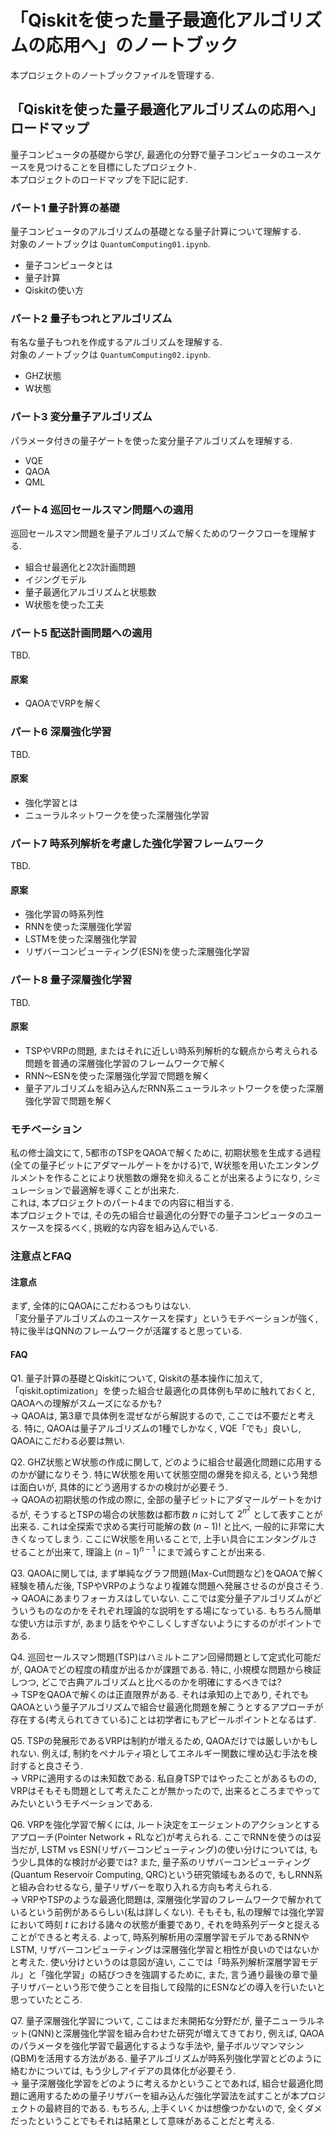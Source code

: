 # 「Qiskitを使った量子最適化アルゴリズムの応用へ」のノートブック
本プロジェクトのノートブックファイルを管理する.

## 「Qiskitを使った量子最適化アルゴリズムの応用へ」ロードマップ
量子コンピュータの基礎から学び, 最適化の分野で量子コンピュータのユースケースを見つけることを目標にしたプロジェクト.  
本プロジェクトのロードマップを下記に記す.

### パート1 量子計算の基礎
量子コンピュータのアルゴリズムの基礎となる量子計算について理解する.  
対象のノートブックは `QuantumComputing01.ipynb`.

- 量子コンピュータとは
- 量子計算
- Qiskitの使い方

### パート2 量子もつれとアルゴリズム
有名な量子もつれを作成するアルゴリズムを理解する.  
対象のノートブックは `QuantumComputing02.ipynb`.

- GHZ状態
- W状態

### パート3 変分量子アルゴリズム
パラメータ付きの量子ゲートを使った変分量子アルゴリズムを理解する.

- VQE
- QAOA
- QML

### パート4 巡回セールスマン問題への適用
巡回セールスマン問題を量子アルゴリズムで解くためのワークフローを理解する.

- 組合せ最適化と2次計画問題
- イジングモデル
- 量子最適化アルゴリズムと状態数
- W状態を使った工夫

### パート5 配送計画問題への適用
TBD.

#### 原案
- QAOAでVRPを解く

### パート6 深層強化学習
TBD.

#### 原案
- 強化学習とは
- ニューラルネットワークを使った深層強化学習

### パート7 時系列解析を考慮した強化学習フレームワーク
TBD.

#### 原案
- 強化学習の時系列性
- RNNを使った深層強化学習
- LSTMを使った深層強化学習
- リザバーコンピューティング(ESN)を使った深層強化学習

### パート8 量子深層強化学習
TBD.

#### 原案
- TSPやVRPの問題, またはそれに近しい時系列解析的な観点から考えられる問題を普通の深層強化学習のフレームワークで解く
- RNN〜ESNを使った深層強化学習で問題を解く
- 量子アルゴリズムを組み込んだRNN系ニューラルネットワークを使った深層強化学習で問題を解く

### モチベーション
私の修士論文にて, 5都市のTSPをQAOAで解くために, 初期状態を生成する過程(全ての量子ビットにアダマールゲートをかける)で, W状態を用いたエンタングルメントを作ることにより状態数の爆発を抑えることが出来るようになり, シミュレーションで最適解を導くことが出来た.  
これは, 本プロジェクトのパート4までの内容に相当する.  
本プロジェクトでは, その先の組合せ最適化の分野での量子コンピュータのユースケースを探るべく, 挑戦的な内容を組み込んでいる.

### 注意点とFAQ
#### 注意点
まず, 全体的にQAOAにこだわるつもりはない.  
「変分量子アルゴリズムのユースケースを探す」というモチベーションが強く, 特に後半はQNNのフレームワークが活躍すると思っている.

#### FAQ
Q1. 量子計算の基礎とQiskitについて, Qiskitの基本操作に加えて, 「qiskit.optimization」を使った組合せ最適化の具体例も早めに触れておくと, QAOAへの理解がスムーズになるかも?  
$\rightarrow$ QAOAは, 第3章で具体例を混ぜながら解説するので, ここでは不要だと考える. 特に, QAOAは量子アルゴリズムの1種でしかなく, VQE「でも」良いし, QAOAにこだわる必要は無い.

Q2. GHZ状態とW状態の作成に関して, どのように組合せ最適化問題に応用するのかが鍵になりそう. 特にW状態を用いて状態空間の爆発を抑える, という発想は面白いが, 具体的にどう適用するかの検討が必要そう.  
$\rightarrow$ QAOAの初期状態の作成の際に, 全部の量子ビットにアダマールゲートをかけるが, そうするとTSPの場合の状態数は都市数 $n$ に対して $2^{n^2}$ として表すことが出来る. これは全探索で求める実行可能解の数 $(n - 1)!$ と比べ, 一般的に非常に大きくなってしまう. ここにW状態を用いることで, 上手い具合にエンタングルさせることが出来て, 理論上 $(n - 1)^{n - 1}$ にまで減らすことが出来る.

Q3. QAOAに関しては, まず単純なグラフ問題(Max-Cut問題など)をQAOAで解く経験を積んだ後, TSPやVRPのようなより複雑な問題へ発展させるのが良さそう.  
$\rightarrow$ QAOAにあまりフォーカスはしていない. ここでは変分量子アルゴリズムがどういうものなのかをそれぞれ理論的な説明をする場になっている. もちろん簡単な使い方は示すが, あまり話をややこしくしすぎないようにするのがポイントである.

Q4. 巡回セールスマン問題(TSP)はハミルトニアン回帰問題として定式化可能だが, QAOAでどの程度の精度が出るかが課題である. 特に, 小規模な問題から検証しつつ, どこで古典アルゴリズムと比べるのかを明確にするべきでは?  
$\rightarrow$ TSPをQAOAで解くのは正直限界がある. それは承知の上であり, それでもQAOAという量子アルゴリズムで組合せ最適化問題を解こうとするアプローチが存在する(考えられてきている)ことは初学者にもアピールポイントとなるはず.

Q5. TSPの発展形であるVRPは制約が増えるため, QAOAだけでは厳しいかもしれない. 例えば, 制約をペナルティ項としてエネルギー関数に埋め込む手法を検討すると良さそう.  
$\rightarrow$ VRPに適用するのは未知数である. 私自身TSPではやったことがあるものの, VRPはそもそも問題として考えたことが無かったので, 出来るところまでやってみたいというモチベーションである.

Q6. VRPを強化学習で解くには, ルート決定をエージェントのアクションとするアプローチ(Pointer Network + RLなど)が考えられる. ここでRNNを使うのは妥当だが, LSTM vs ESN(リザバーコンピューティング)の使い分けについては, もう少し具体的な検討が必要では? また, 量子系のリザバーコンピューティング(Quantum Reservoir Computing, QRC)という研究領域もあるので, もしRNN系と組み合わせるなら, 量子リザバーを取り入れる方向も考えられる.  
$\rightarrow$ VRPやTSPのような最適化問題は, 深層強化学習のフレームワークで解かれているという前例があるらしい(私は詳しくない). そもそも, 私の理解では強化学習において時刻 $t$ における諸々の状態が重要であり, それを時系列データと捉えることができると考える. よって, 時系列解析用の深層学習モデルであるRNNやLSTM, リザバーコンピューティングは深層強化学習と相性が良いのではないかと考えた. 使い分けというのは意図が違い, ここでは「時系列解析深層学習モデル」と「強化学習」の結びつきを強調するために, また, 言う通り最後の章で量子リザバーという形で使うことを目指して段階的にESNなどの導入を行いたいと思っていたところ.

Q7. 量子深層強化学習について, ここはまだ未開拓な分野だが, 量子ニューラルネット(QNN)と深層強化学習を組み合わせた研究が増えてきており, 例えば, QAOAのパラメータを強化学習で最適化するような手法や, 量子ボルツマンマシン(QBM)を活用する方法がある. 量子アルゴリズムが時系列強化学習とどのように絡むかについては, もう少しアイデアの具体化が必要そう.  
$\rightarrow$ 量子深層強化学習をどのように考えるかということであれば, 組合せ最適化問題に適用するための量子リザバーを組み込んだ強化学習法を試すことが本プロジェクトの最終目的である. もちろん, 上手くいくかは想像つかないので, 全くダメだったということでもそれは結果として意味があることだと考える.